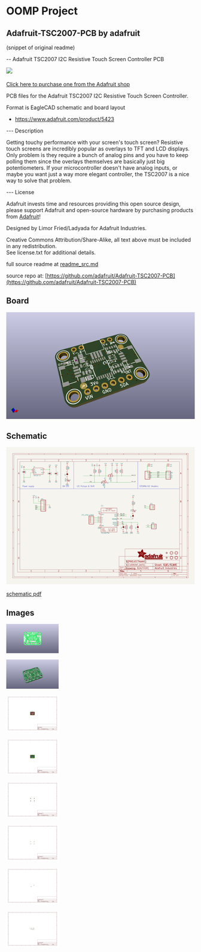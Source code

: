 # OOMP Project  
## Adafruit-TSC2007-PCB  by adafruit  
  
(snippet of original readme)  
  
-- Adafruit TSC2007 I2C Resistive Touch Screen Controller PCB  
  
<a href="http://www.adafruit.com/products/5423"><img src="assets/5423.jpg?raw=true" width="500px"><br/>  
Click here to purchase one from the Adafruit shop</a>  
  
PCB files for the Adafruit TSC2007 I2C Resistive Touch Screen Controller.   
  
Format is EagleCAD schematic and board layout  
* https://www.adafruit.com/product/5423  
  
--- Description  
  
Getting touchy performance with your screen's touch screen? Resistive touch screens are incredibly popular as overlays to TFT and LCD displays. Only problem is they require a bunch of analog pins and you have to keep polling them since the overlays themselves are basically just big potentiometers. If your microcontroller doesn't have analog inputs, or maybe you want just a way more elegant controller, the TSC2007 is a nice way to solve that problem.  
  
--- License  
  
Adafruit invests time and resources providing this open source design, please support Adafruit and open-source hardware by purchasing products from [Adafruit](https://www.adafruit.com)!  
  
Designed by Limor Fried/Ladyada for Adafruit Industries.  
  
Creative Commons Attribution/Share-Alike, all text above must be included in any redistribution.   
See license.txt for additional details.  
  
  full source readme at [readme_src.md](readme_src.md)  
  
source repo at: [https://github.com/adafruit/Adafruit-TSC2007-PCB](https://github.com/adafruit/Adafruit-TSC2007-PCB)  
## Board  
  
[![working_3d.png](working_3d_600.png)](working_3d.png)  
## Schematic  
  
[![working_schematic.png](working_schematic_600.png)](working_schematic.png)  
  
[schematic pdf](working_schematic.pdf)  
## Images  
  
[![working_3D_bottom.png](working_3D_bottom_140.png)](working_3D_bottom.png)  
  
[![working_3D_top.png](working_3D_top_140.png)](working_3D_top.png)  
  
[![working_assembly_page_01.png](working_assembly_page_01_140.png)](working_assembly_page_01.png)  
  
[![working_assembly_page_02.png](working_assembly_page_02_140.png)](working_assembly_page_02.png)  
  
[![working_assembly_page_03.png](working_assembly_page_03_140.png)](working_assembly_page_03.png)  
  
[![working_assembly_page_04.png](working_assembly_page_04_140.png)](working_assembly_page_04.png)  
  
[![working_assembly_page_05.png](working_assembly_page_05_140.png)](working_assembly_page_05.png)  
  
[![working_assembly_page_06.png](working_assembly_page_06_140.png)](working_assembly_page_06.png)  
